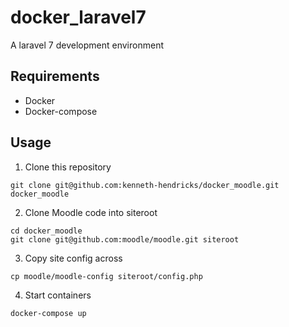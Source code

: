 # docker_laravel7
A laravel 7 development environment
## Requirements

- Docker
- Docker-compose

## Usage

1. Clone this repository

```
git clone git@github.com:kenneth-hendricks/docker_moodle.git docker_moodle
```

2. Clone Moodle code into siteroot

```
cd docker_moodle
git clone git@github.com:moodle/moodle.git siteroot
```

3. Copy site config across

```
cp moodle/moodle-config siteroot/config.php
```

4. Start containers

```
docker-compose up
```
